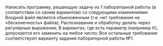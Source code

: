 Написать программу, решающую задачу из 1 лабораторной работы (в соответствии со своим вариантом) со следующими изменениями: Входной файл является обыкновенным (т.е. нет требования на «бесконечность» файла); Распознавание и обработку делать через регулярные выражения; В вариантах, где есть параметр (например К), допускается его заменить на любое число; Все остальные требования соответствуют варианту задания лабораторной работы №1.
